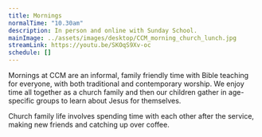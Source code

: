 ```yaml
---
title: Mornings
normalTime: "10.30am"
description: In person and online with Sunday School.
mainImage: ../assets/images/desktop/CCM_morning_church_lunch.jpg
streamLink: https://youtu.be/SKOqS9Xv-oc
schedule: []
---
```

Mornings at CCM are an informal, family friendly time with Bible teaching for everyone, with both traditional and contemporary worship. We enjoy time all together as a church family and then our children gather in age-specific groups to learn about Jesus for themselves.

Church family life involves spending time with each other after the service, making new friends and catching up over coffee.
